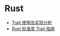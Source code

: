 # Rust

-  [Trait 使用及实现分析](https://rustmagazine.github.io/rust_magazine_2021/chapter_4/ant_trait.html)
-  [Rust 标准库 Trait 指南](https://rustmagazine.github.io/rust_magazine_2021/chapter_7/rusts-standard-library-traits.html#完整rust-标准库-trait-指南)